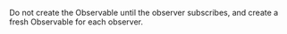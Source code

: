 Do not create the Observable until the observer subscribes, and create a fresh
Observable for each observer.
